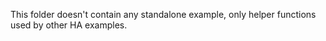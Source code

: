 This folder doesn't contain any standalone example, only helper functions used
by other HA examples.
